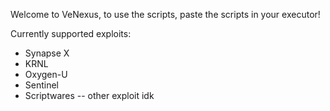 Welcome to VeNexus, to use the scripts, paste the scripts in your executor!

Currently supported exploits:
* Synapse X
* KRNL
* Oxygen-U
* Sentinel
* Scriptwares
-- other exploit idk
